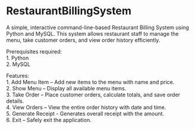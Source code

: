 # RestaurantBillingSystem
A simple, interactive command-line-based Restaurant Billing System using Python and MySQL. This system allows restaurant staff to manage the menu, take customer orders, and view order history efficiently.
<br>
<p>Prerequisites required:
<br>
  1. Python
<br>
  2. MySQL </p>
<p>Features:
<br>
  1. Add Menu Item – Add new items to the menu with name and price.
  <br>
  2. Show Menu – Display all available menu items.
<br>
  3. Take Order – Place customer orders, calculate totals, and save order details.
<br>
  4. View Orders – View the entire order history with date and time.
<br>
  5. Generate Receipt - Generates overall receipt with the amount.
<br>
  6. Exit – Safely exit the application.
</p>
